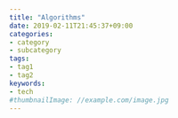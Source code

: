 ```yaml
---
title: "Algorithms"
date: 2019-02-11T21:45:37+09:00
categories:
- category
- subcategory
tags:
- tag1
- tag2
keywords:
- tech
#thumbnailImage: //example.com/image.jpg
---
```


<!--more-->
